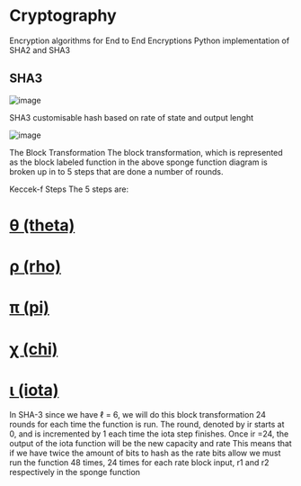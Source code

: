 # Cryptography
Encryption algorithms for End to End Encryptions 
Python implementation of SHA2 and SHA3

## SHA3  
  ![image](https://github.com/user-attachments/assets/41e959cf-bbcf-427e-afac-c97b0d2054cc)

  SHA3 customisable hash based on rate of state and output lenght

  ![image](https://github.com/user-attachments/assets/015fd583-34dc-4831-a784-f716bfd9144f)

  
  The Block Transformation
  The block transformation, which is represented as the block labeled function in the above sponge function diagram is broken up in to 5 steps that are done a number   of rounds.


  Keccek-f Steps
  The 5 steps are:

  # [θ (theta)](https://github.com/4bh7n4v/Cryptography/blob/main/SHA/SHA-3/Theta_Function.py)  
  # [ρ (rho)](https://github.com/4bh7n4v/Cryptography/blob/main/SHA/SHA-3/Rho_Function.py)  
  # [π (pi)](https://github.com/4bh7n4v/Cryptography/blob/main/SHA/SHA-3/Pi_Function.py)  
  # [χ (chi)](https://github.com/4bh7n4v/Cryptography/blob/main/SHA/SHA-3/CHI_function.py)
  # [ι (iota)](https://github.com/4bh7n4v/Cryptography/blob/main/SHA/SHA-3/IOTA_Function.py)
  
  In SHA-3 since we have ℓ = 6, we will do this block transformation 24 rounds for each time the function is run. The round, denoted by ir starts at 0, and is
  incremented by 1 each time the iota step finishes. Once ir =24, the output of the iota function will be the new capacity and rate This means that if we have twice
  the amount of bits to hash as the rate bits allow we must run the function 48 times, 24 times for each rate block input, r1 and r2 respectively in the sponge
  function
